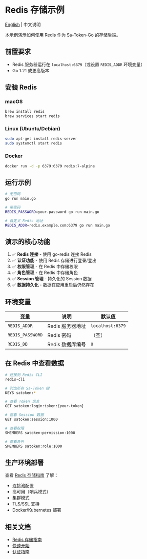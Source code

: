 # Redis 存储示例

[English](README.md) | 中文说明

本示例演示如何使用 Redis 作为 Sa-Token-Go 的存储后端。

## 前置要求

- Redis 服务器运行在 `localhost:6379`（或设置 `REDIS_ADDR` 环境变量）
- Go 1.21 或更高版本

## 安装 Redis

### macOS
```bash
brew install redis
brew services start redis
```

### Linux (Ubuntu/Debian)
```bash
sudo apt-get install redis-server
sudo systemctl start redis
```

### Docker
```bash
docker run -d -p 6379:6379 redis:7-alpine
```

## 运行示例

```bash
# 无密码
go run main.go

# 带密码
REDIS_PASSWORD=your-password go run main.go

# 自定义 Redis 地址
REDIS_ADDR=redis.example.com:6379 go run main.go
```

## 演示的核心功能

1. ✅ **Redis 连接** - 使用 go-redis 连接 Redis
2. ✅ **认证功能** - 使用 Redis 存储进行登录/登出
3. ✅ **权限管理** - 在 Redis 中存储权限
4. ✅ **角色管理** - 在 Redis 中存储角色
5. ✅ **Session 管理** - 持久化的 Session 数据
6. ✅ **数据持久化** - 数据在应用重启后仍然存在

## 环境变量

| 变量 | 说明 | 默认值 |
|------|------|--------|
| `REDIS_ADDR` | Redis 服务器地址 | `localhost:6379` |
| `REDIS_PASSWORD` | Redis 密码 | （空） |
| `REDIS_DB` | Redis 数据库编号 | `0` |

## 在 Redis 中查看数据

```bash
# 连接到 Redis CLI
redis-cli

# 列出所有 Sa-Token 键
KEYS satoken:*

# 查看 Token 信息
GET satoken:login:token:{your-token}

# 查看 Session 数据
GET satoken:session:1000

# 查看权限
SMEMBERS satoken:permission:1000

# 查看角色
SMEMBERS satoken:role:1000
```

## 生产环境部署

查看 [Redis 存储指南](../../docs/guide/redis-storage_zh.md) 了解：
- 连接池配置
- 高可用（哨兵模式）
- 集群模式
- TLS/SSL 支持
- Docker/Kubernetes 部署

## 相关文档

- [Redis 存储指南](../../docs/guide/redis-storage_zh.md)
- [快速开始](../../docs/tutorial/quick-start.md)
- [认证指南](../../docs/guide/authentication.md)

